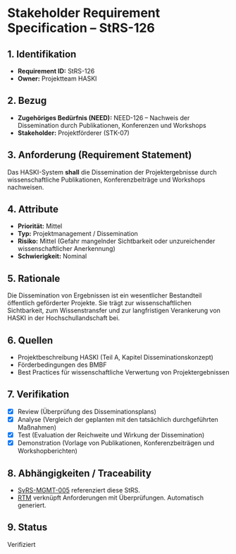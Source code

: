 # Stakeholder Requirement Specification – StRS-126

## 1. Identifikation
- **Requirement ID:** StRS-126
- **Owner:** Projektteam HASKI

## 2. Bezug
- **Zugehöriges Bedürfnis (NEED):** NEED-126 – Nachweis der Dissemination durch Publikationen, Konferenzen und Workshops
- **Stakeholder:** Projektförderer (STK-07)

## 3. Anforderung (Requirement Statement)
Das HASKI-System **shall** die Dissemination der Projektergebnisse durch wissenschaftliche Publikationen, Konferenzbeiträge und Workshops nachweisen.

## 4. Attribute
- **Priorität:** Mittel
- **Typ:** Projektmanagement / Dissemination
- **Risiko:** Mittel (Gefahr mangelnder Sichtbarkeit oder unzureichender wissenschaftlicher Anerkennung)
- **Schwierigkeit:** Nominal

## 5. Rationale
Die Dissemination von Ergebnissen ist ein wesentlicher Bestandteil öffentlich geförderter Projekte. Sie trägt zur wissenschaftlichen Sichtbarkeit, zum Wissenstransfer und zur langfristigen Verankerung von HASKI in der Hochschullandschaft bei.

## 6. Quellen
- Projektbeschreibung HASKI (Teil A, Kapitel Disseminationskonzept)
- Förderbedingungen des BMBF
- Best Practices für wissenschaftliche Verwertung von Projektergebnissen

## 7. Verifikation
- [x] Review (Überprüfung des Disseminationsplans)
- [x] Analyse (Vergleich der geplanten mit den tatsächlich durchgeführten Maßnahmen)
- [x] Test (Evaluation der Reichweite und Wirkung der Dissemination)
- [x] Demonstration (Vorlage von Publikationen, Konferenzbeiträgen und Workshopberichten)

## 8. Abhängigkeiten / Traceability
- [SyRS-MGMT-005](../../system-requirements/SyRS-MGMT-005.md) referenziert diese StRS.
- [RTM](../../rtm/RTM.md) verknüpft Anforderungen mit Überprüfungen. Automatisch generiert.

## 9. Status
Verifiziert
